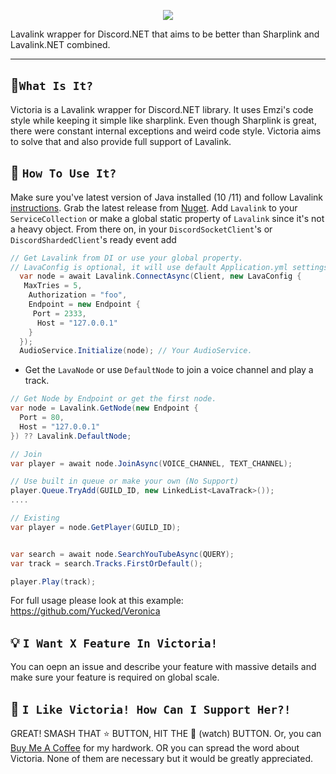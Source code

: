 <p align="center">
  <img src="https://i.imgur.com/i6wyG8k.gif" widht="70%">
</p>  

Lavalink wrapper for Discord.NET that aims to be better than Sharplink and Lavalink.NET combined.

---


## 🔧`What Is It?`
Victoria is a Lavalink wrapper for Discord.NET library. It uses Emzi's code style while keeping it simple like sharplink.
Even though Sharplink is great, there were constant internal exceptions and weird code style. Victoria aims to solve that and also provide full support of Lavalink.

## 🤔 `How To Use It?`
Make sure you've latest version of Java installed (10 /11) and follow Lavalink [instructions](https://github.com/Frederikam/Lavalink#server-configuration).
Grab the latest release from [Nuget](https://www.nuget.org/packages/Victoria/). Add `Lavalink` to your `ServiceCollection` or make a global static property of `Lavalink` since it's not a heavy object. From there on, in your `DiscordSocketClient`'s or `DiscordShardedClient`'s ready event add

```cs
// Get Lavalink from DI or use your global property. 
// LavaConfig is optional, it will use default Application.yml settings.
  var node = await Lavalink.ConnectAsync(Client, new LavaConfig {
   MaxTries = 5,
    Authorization = "foo",
    Endpoint = new Endpoint {
     Port = 2333,
      Host = "127.0.0.1"
    }
  });
  AudioService.Initialize(node); // Your AudioService.
  ```
  
- Get the `LavaNode` or use `DefaultNode` to join a voice channel and play a track.
 ```cs
 // Get Node by Endpoint or get the first node.
 var node = Lavalink.GetNode(new Endpoint {
   Port = 80,
   Host = "127.0.0.1"
 }) ?? Lavalink.DefaultNode;
 
 // Join 
var player = await node.JoinAsync(VOICE_CHANNEL, TEXT_CHANNEL);

// Use built in queue or make your own (No Support)
player.Queue.TryAdd(GUILD_ID, new LinkedList<LavaTrack>());
 ....
 
 // Existing
 var player = node.GetPlayer(GUILD_ID);
 
 
 var search = await node.SearchYouTubeAsync(QUERY);
 var track = search.Tracks.FirstOrDefault();
 
 player.Play(track);
 ```
 
 For full usage please look at this example: https://github.com/Yucked/Veronica

## 💡 `I Want X Feature In Victoria!`
You can oepn an issue and describe your feature with massive details and make sure your feature is required on global scale.

## 🚀 `I Like Victoria! How Can I Support Her?!`
GREAT! SMASH THAT :star: BUTTON, HIT THE :eyes: (watch) BUTTON. Or, you can [Buy Me A Coffee](https://www.buymeacoffee.com/Yucked) for my hardwork.
OR you can spread the word about Victoria. None of them are necessary but it would be greatly appreciated.

